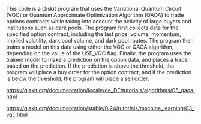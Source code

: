 This code is a Qiskit program that uses the Variational Quantum Circuit (VQC) or Quantum Approximate Optimization Algorithm (QAOA) to trade options contracts while taking into account the activity of large buyers and institutions such as dark pools. The program first collects data for the specified option contract, including the last price, volume, momentum, implied volatility, dark pool volume, and dark pool routes. The program then trains a model on this data using either the VQC or QAOA algorithm, depending on the value of the USE_VQC flag. Finally, the program uses the trained model to make a prediction on the option data, and places a trade based on the prediction. If the prediction is above the threshold, the program will place a buy order for the option contract, and if the prediction is below the threshold, the program will place a sell order.

https://qiskit.org/documentation/locale/de_DE/tutorials/algorithms/05_qaoa.html


https://qiskit.org/documentation/stable/0.24/tutorials/machine_learning/03_vqc.html
